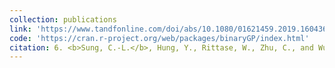 ```yaml
---
collection: publications
link: 'https://www.tandfonline.com/doi/abs/10.1080/01621459.2019.1604361?journalCode=uasa20'
code: 'https://cran.r-project.org/web/packages/binaryGP/index.html'
citation: 6. <b>Sung, C.-L.</b>, Hung, Y., Rittase, W., Zhu, C., and Wu, C. F. J. (2020). A generalized Gaussian process model for computer experiments with binary time series. <i>Journal of the American Statistical Association</i>, 115(530), 945-956.
---
```

